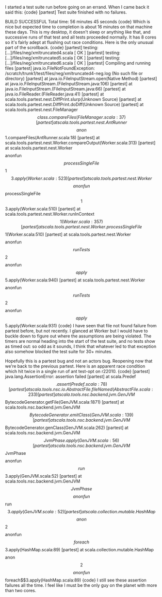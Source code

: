 I started a test suite run before going on an errand.  When I came back it said this:
{code}
  [partest] Test suite finished with no failures.

BUILD SUCCESSFUL
Total time: 56 minutes 45 seconds
{code}
Which is nice but expected time to completion is about 16 minutes on that machine these days.  This is my desktop, it doesn't sleep or anything like that, and successive runs of that test and all tests proceeded normally.  It has 8 cores so it's fairly adept at flushing out race conditions.  Here is the only unusual part of the scrollback.
{code}
[partest] testing: [...]/files/neg/xmltruncated4.scala                          [  OK  ]
[partest] testing: [...]/files/neg/xmltruncated5.scala                          [  OK  ]
[partest] testing: [...]/files/neg/xmltruncated6.scala                          [  OK  ]
[partest] Compiling and running files
[partest] java.io.FileNotFoundException: /scratch/trunk1/test/files/neg/xmltruncated4-neg.log (No such file or directory)
[partest] 	at java.io.FileInputStream.open(Native Method)
[partest] 	at java.io.FileInputStream.<init>(FileInputStream.java:106)
[partest] 	at java.io.FileInputStream.<init>(FileInputStream.java:66)
[partest] 	at java.io.FileReader.<init>(FileReader.java:41)
[partest] 	at scala.tools.partest.nest.DiffPrint.slurp(Unknown Source)
[partest] 	at scala.tools.partest.nest.DiffPrint.doDiff(Unknown Source)
[partest] 	at scala.tools.partest.nest.FileManager$$class.compareFiles(FileManager.scala:37)
[partest] 	at scala.tools.partest.nest.AntRunner$$$$anon$$1.compareFiles(AntRunner.scala:18)
[partest] 	at scala.tools.partest.nest.Worker.compareOutput(Worker.scala:313)
[partest] 	at scala.tools.partest.nest.Worker$$$$anonfun$$processSingleFile$$1$$3.apply(Worker.scala:523)
[partest] 	at scala.tools.partest.nest.Worker$$$$anonfun$$processSingleFile$$1$$3.apply(Worker.scala:510)
[partest] 	at scala.tools.partest.nest.Worker.runInContext$$1(Worker.scala:357)
[partest] 	at scala.tools.partest.nest.Worker.processSingleFile$$1(Worker.scala:510)
[partest] 	at scala.tools.partest.nest.Worker$$$$anonfun$$runTests$$2$$$$anonfun$$apply$$5.apply(Worker.scala:940)
[partest] 	at scala.tools.partest.nest.Worker$$$$anonfun$$runTests$$2$$$$anonfun$$apply$$5.apply(Worker.scala:931)
{code}
I have seen that file not found failure from partest before, but not recently.  I glanced at Worker but I would have to buckle down to figure out where the assumptions are being violated.  The timers are normal heading into the start of the test suite, and no tests show as timed out: so odd as it sounds, I think that whatever led to that exception also somehow blocked the test suite for 30+ minutes.

Hopefully this is a partest bug and not an actors bug.
Reopening now that we're back to the previous partest.  Here is an apparent race condition which hit twice in a single run of ant test-opt on r22010.
{code}
  [partest] java.lang.AssertionError: assertion failed
  [partest] 	at scala.Predef$$.assert(Predef.scala:78)
  [partest] 	at scala.tools.nsc.io.AbstractFile.fileNamed(AbstractFile.scala:233)
  [partest] 	at scala.tools.nsc.backend.jvm.GenJVM$$BytecodeGenerator.getFile(GenJVM.scala:1871)
  [partest] 	at scala.tools.nsc.backend.jvm.GenJVM$$BytecodeGenerator.emitClass(GenJVM.scala:139)
  [partest] 	at scala.tools.nsc.backend.jvm.GenJVM$$BytecodeGenerator.genClass(GenJVM.scala:262)
  [partest] 	at scala.tools.nsc.backend.jvm.GenJVM$$JvmPhase.apply(GenJVM.scala:56)
  [partest] 	at scala.tools.nsc.backend.jvm.GenJVM$$JvmPhase$$$$anonfun$$run$$3.apply(GenJVM.scala:52)
  [partest] 	at scala.tools.nsc.backend.jvm.GenJVM$$JvmPhase$$$$anonfun$$run$$3.apply(GenJVM.scala:52)
  [partest] 	at scala.collection.mutable.HashMap$$$$anon$$2$$$$anonfun$$foreach$$3.apply(HashMap.scala:89)
  [partest] 	at scala.collection.mutable.HashMap$$$$anon$$2$$$$anonfun$$foreach$$3.apply(HashMap.scala:89)
{code}
I still see these assertion failures all the time.  I feel like I must be the only guy on the planet with more than two cores.
